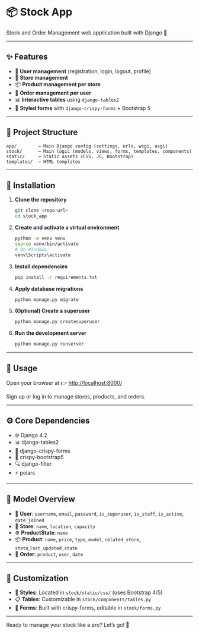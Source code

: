 # 📦 Stock App

Stock and Order Management web application built with Django 🧩

---

## ✨ Features

- 🔐 **User management** (registration, login, logout, profile)
- 🏬 **Store management**
- 📦 **Product management per store**
- 📝 **Order management per user**
- 📊 **Interactive tables** using `django-tables2`
- 🎨 **Styled forms** with `django-crispy-forms` + Bootstrap 5

---

## 🧱 Project Structure

```
app/        → Main Django config (settings, urls, wsgi, asgi)
stock/      → Main logic (models, views, forms, templates, components)
static/     → Static assets (CSS, JS, Bootstrap)
templates/  → HTML templates
```

---

## 🚀 Installation

1. **Clone the repository**
    ```sh
    git clone <repo-url>
    cd stock_app
    ```

2. **Create and activate a virtual environment**
    ```sh
    python -m venv venv
    source venv/bin/activate  
    # On Windows: 
    venv\Scripts\activate
    ```

3. **Install dependencies**
    ```sh
    pip install -r requirements.txt
    ```

4. **Apply database migrations**
    ```sh
    python manage.py migrate
    ```

5. **(Optional) Create a superuser**
    ```sh
    python manage.py createsuperuser
    ```

6. **Run the development server**
    ```sh
    python manage.py runserver
    ```

---

## 🧪 Usage

Open your browser at 👉 [http://localhost:8000/](http://localhost:8000/)

Sign up or log in to manage stores, products, and orders.

---

## ⚙️ Core Dependencies

- 🌐 Django 4.2
- 📊 django-tables2
- 🎨 django-crispy-forms
- 💠 crispy-bootstrap5
- 🔍 django-filter
- ⚡ polars

---

## 🧬 Model Overview

- 👤 **User**: `username`, `email`, `password`, `is_superuser`, `is_staff`, `is_active`, `date_joined`
- 🏬 **Store**: `name`, `location`, `capacity`
- ⚙️ **ProductState**: `name`
- 📦 **Product**: `name`, `price`, `type`, `model`, `related_store`, `state`,`last_updated_state`
- 🧾 **Order**: `product`, `user`, `date`

---

## 🎨 Customization

- 💅 **Styles**: Located in `stock/static/css/` (uses Bootstrap 4/5)
- 📋 **Tables**: Customizable in `stock/components/tables.py`
- 📝 **Forms**: Built with crispy-forms, editable in `stock/forms.py`

---

Ready to manage your stock like a pro? Let’s go! 🚀